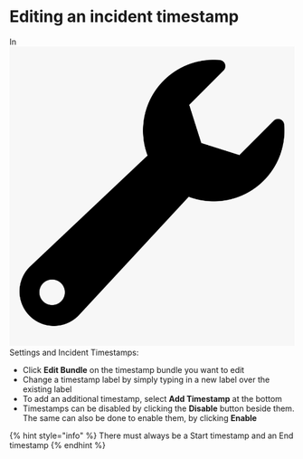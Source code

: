 # Editing an incident timestamp

In ![](../../.gitbook/assets/wrench.png) Settings and Incident Timestamps:

* Click **Edit Bundle** on the timestamp bundle you want to edit
* Change a timestamp label by simply typing in a new label over the existing label
* To add an additional timestamp, select **Add Timestamp** at the bottom
* Timestamps can be disabled by clicking the **Disable** button beside them. The same can also be done to enable them, by clicking **Enable**

{% hint style="info" %}
There must always be a Start timestamp and an End timestamp
{% endhint %}



